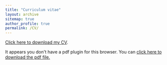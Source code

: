 ```yaml
---
title: "Curriculum vitae"
layout: archive
sitemap: true
author_profile: true
permalink: /CV/
---
```


[Click here to download my CV](/assets/documents/CV.pdf).

<object data="/assets/documents/CV_NoraLoose.pdf" type="application/pdf" width="100%" height="70px"> 
  <p>It appears you don't have a pdf plugin for this browser.
  You can <a href="/assets/documents/CV_NoraLoose.pdf">click here to
  download the pdf file.</a></p>  
</object>

